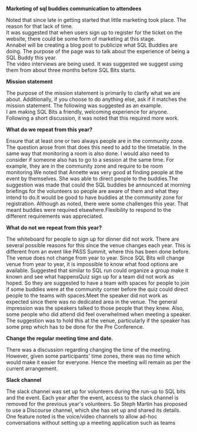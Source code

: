 

 **Marketing of sql buddies communication to attendees**
 
Noted that since late in getting started that little marketing took place. The reason for that lack of time.  
It was suggested that when users sign up to register for the ticket on the website, there could be some form of marketing at this stage.  
Annabel will be creating a blog post to publicize what SQL Buddies are doing. The purpose of the page was to talk about the experience of being a SQL Buddy this year.  
The video interviews are being used. It was suggested we suggest using them from about three months before SQL Bits starts.

**Mission statement**

The purpose of the mission statement is primarily to clarify what we are about. Additionally, if you choose to do anything else, ask if it matches the mission statement. The following was suggested as an example.  
I am making SQL Bits a friendly, welcoming experience for anyone.  
Following a short discussion, it was noted that this required more work.

**What do we repeat from this year?**
 
Ensure that at least one or two always people are in the community zone.  
The question arose from that does this need to add to the timetable. In the same way that monitoring a room is also done. I would also need to consider if someone also has to go to a session at the same time. For example, they are in the community zone and require to be room monitoring.We noted that Annette was very good at finding people at the event by themselves. She was able to direct people to the buddies.The suggestion was made that could the SQL buddies be announced at morning briefings for the volunteers so people are aware of them and what they intend to do.It would be good to have buddies at the community zone for registration. Although as noted, there were some challenges this year. That meant buddies were required elsewhere.Flexibility to respond to the different requirements was appreciated.

**What do not we repeat from this year?**
  
The whiteboard for people to sign up for dinner did not work. There are several possible reasons for this since the venue changes each year. This is different from an event like PASS Summit, where this has been done before. The venue does not change from year to year. Since SQL Bits will change venue from year to year, it is impossible to know what food options are available. Suggested that similar to SQL run could organize a group make it known and see what happensQuiz sign up for a team did not work as hoped. So they are suggested to have a team with spaces for people to join if some buddies were at the community corner before the quiz could direct people to the teams with spaces.Meet the speaker did not work as expected since there was no dedicated area in the venue. The general impression was the speakers talked to those people that they knew. Also, some people who did attend did feel overwhelmed when meeting a speaker. The suggestion was to hold this at the venue, particularly if the speaker has some prep which has to be done for the Pre Conference.

**Change the regular meeting time and date.**
  
There was a discussion regarding changing the time of the meeting. However, given some participants' time zones, there was no time which would make it easier for everyone. Hence the meeting will remain as per the current arrangement.

**Slack channel**
  
The slack channel was set up for volunteers during the run-up to SQL bits and the event. Each year after the event, access to the slack channel is removed for the previous year's volunteers. So Steph Martin has proposed to use a Discourse channel, which she has set up and shared its details. One feature noted is the voice/video channels to allow ad-hoc conversations without setting up a meeting application such as teams